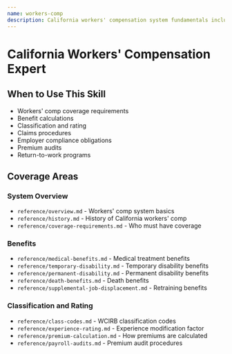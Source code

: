 ```yaml
---
name: workers-comp
description: California workers' compensation system fundamentals including coverage requirements, benefits, claims procedures, classification, rating, and compliance. Use for workers' comp questions, premium calculations, and regulatory compliance.
---
```


# California Workers' Compensation Expert

## When to Use This Skill
- Workers' comp coverage requirements
- Benefit calculations
- Classification and rating
- Claims procedures
- Employer compliance obligations
- Premium audits
- Return-to-work programs

## Coverage Areas

### System Overview
- `reference/overview.md` - Workers' comp system basics
- `reference/history.md` - History of California workers' comp
- `reference/coverage-requirements.md` - Who must have coverage

### Benefits
- `reference/medical-benefits.md` - Medical treatment benefits
- `reference/temporary-disability.md` - Temporary disability benefits
- `reference/permanent-disability.md` - Permanent disability benefits
- `reference/death-benefits.md` - Death benefits
- `reference/supplemental-job-displacement.md` - Retraining benefits

### Classification and Rating
- `reference/class-codes.md` - WCIRB classification codes
- `reference/experience-rating.md` - Experience modification factor
- `reference/premium-calculation.md` - How premiums are calculated
- `reference/payroll-audits.md` - Premium audit procedures

